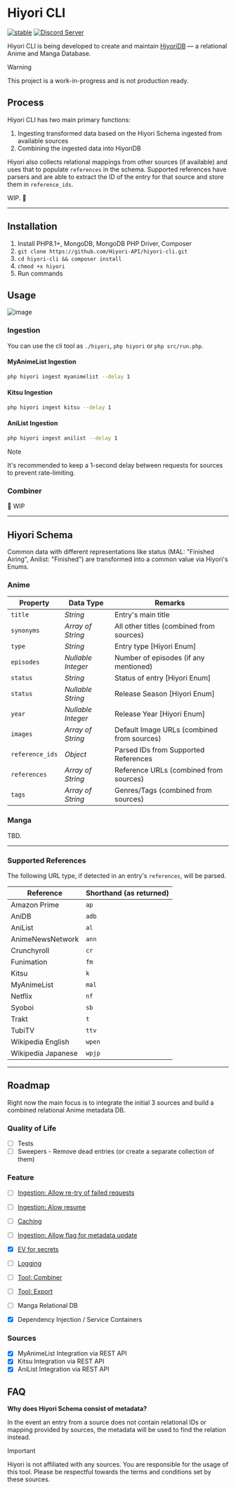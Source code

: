 # Hiyori CLI

[![stable](https://img.shields.io/badge/PHP-^%208.2-blue.svg?style=flat)]() [![Discord Server](https://img.shields.io/discord/460491088004907029.svg?style=flat&logo=discord)](http://discord.jikan.moe)


Hiyori CLI is being developed to create and maintain [HiyoriDB](https://github.com/Hiyori-API/HiyoriDB) — a relational Anime and Manga Database.


> [!WARNING]
> This project is a work-in-progress and is not production ready.

## Process
Hiyori CLI has two main primary functions:
1. Ingesting transformed data based on the Hiyori Schema ingested from available sources
2. Combining the ingested data into HiyoriDB

Hiyori also collects relational mappings from other sources (if available) and uses that to populate `references` in the schema.
Supported references have parsers and are able to extract the ID of the entry for that source and store them in `reference_ids`.

WIP. 🚧

---

## Installation
1. Install PHP8.1+, MongoDB, MongoDB PHP Driver, Composer
3. `git clone https://github.com/Hiyori-API/hiyori-cli.git`
4. `cd hiyori-cli && composer install`
5. `chmod +x hiyori`
5. Run commands

## Usage
![image](https://github.com/Hiyori-API/hiyori-cli/assets/9166451/8357ef11-22fd-4492-93c4-737648ece7d7)

### Ingestion

You can use the cli tool as `./hiyori`, `php hiyori` or `php src/run.php`.

#### MyAnimeList Ingestion
```sh
php hiyori ingest myanimelist --delay 1
```

#### Kitsu Ingestion
```sh
php hiyori ingest kitsu --delay 1
```

#### AniList Ingestion
```sh
php hiyori ingest anilist --delay 1
```

> [!NOTE]
> It's recommended to keep a 1-second delay between requests for sources to prevent rate-limiting.



### Combiner
🚧 WIP

---

## Hiyori Schema
Common data with different representations like status (MAL: "Finished Airing", Anilist: "Finished") are transformed into a common value via Hiyori's Enums.

### Anime

| Property        | Data Type         | Remarks                                    |
|-----------------|-------------------|--------------------------------------------|
| `title`         | _String_          | Entry's main title                         |
| `synonyms`      | _Array of String_ | All other titles (combined from sources)   |
| `type`          | _String_          | Entry type [Hiyori Enum]                   |
| `episodes`      | _Nullable Integer_ | Number of episodes (if any mentioned)      |
| `status`        | _String_          | Status of entry [Hiyori Enum]              |
| `status`        | _Nullable String_ | Release Season [Hiyori Enum]               |
| `year`          | _Nullable Integer_ | Release Year [Hiyori Enum]                 |
| `images`        | _Array of String_ | Default Image URLs (combined from sources) |
| `reference_ids` | _Object_          | Parsed IDs from Supported References       |
| `references`    | _Array of String_ | Reference URLs (combined from sources)     |
| `tags`          | _Array of String_ | Genres/Tags (combined from sources)        |

### Manga
TBD.

---

### Supported References

The following URL type, if detected in an entry's `references`, will be parsed.

| Reference          | Shorthand (as returned) |
|--------------------|-------------------------|
| Amazon Prime       | `ap`                    |
| AniDB              | `adb`                   |
| AniList            | `al`                    |
| AnimeNewsNetwork   | `ann`                   |
| Crunchyroll        | `cr`                    |
| Funimation         | `fm`                    |
| Kitsu              | `k`                     |
| MyAnimeList        | `mal`                   |
| Netflix            | `nf`                    |
| Syoboi             | `sb`                    |
| Trakt              | `t`                     |
| TubiTV             | `ttv`                   |
| Wikipedia English  | `wpen`                  |
| Wikipedia Japanese | `wpjp`                  |

---

## Roadmap
Right now the main focus is to integrate the initial 3 sources and build a combined relational Anime metadata DB.

### Quality of Life
- [ ] Tests
- [ ] Sweepers - Remove dead entries (or create a separate collection of them)

### Feature
- [ ] [Ingestion: Allow re-try of failed requests](https://github.com/Hiyori-API/hiyori-cli/issues/9)
- [ ] [Ingestion: Alow resume](https://github.com/Hiyori-API/hiyori-cli/issues/13)
- [ ] [Caching](https://github.com/Hiyori-API/hiyori-cli/issues/12)
- [ ] [Ingestion: Allow flag for metadata update](https://github.com/Hiyori-API/hiyori-cli/issues/3)
- [x] [EV for secrets](https://github.com/Hiyori-API/hiyori-cli/issues/4)
- [ ] [Logging](https://github.com/Hiyori-API/hiyori-cli/issues/6)
- [ ] [Tool: Combiner](https://github.com/Hiyori-API/hiyori-cli/issues/10)
- [ ] [Tool: Export](https://github.com/Hiyori-API/hiyori-cli/issues/11)
- [ ] Manga Relational DB
- [x] Dependency Injection / Service Containers


### Sources
- [x] MyAnimeList Integration via REST API
- [x] Kitsu Integration via REST API
- [x] AniList Integration via REST API

## FAQ
**Why does Hiyori Schema consist of metadata?**

In the event an entry from a source does not contain relational IDs or mapping provided by sources, the metadata will be used to find the relation instead.


> [!IMPORTANT]
> Hiyori is not affiliated with any sources. You are responsible for the usage of this tool. Please be respectful towards the terms and conditions set by these sources.
